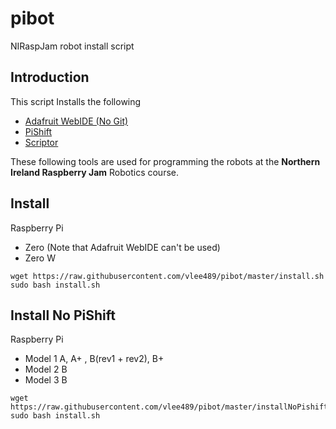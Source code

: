 # pibot
NIRaspJam robot install script

## Introduction

This script Installs the following
- [Adafruit WebIDE (No Git)](https://github.com/adafruit/Adafruit-WebIDE)
- [PiShift](https://github.com/tomhartley/piShift)
- [Scriptor](https://github.com/vlee489/scriptor)

These following tools are used for programming the robots at the **Northern Ireland Raspberry Jam** Robotics course.

## Install
Raspberry Pi
- Zero (Note that Adafruit WebIDE can't be used)
- Zero W
```
wget https://raw.githubusercontent.com/vlee489/pibot/master/install.sh
sudo bash install.sh
```

## Install **No PiShift**
Raspberry Pi
- Model 1 A, A+ , B(rev1 + rev2), B+
- Model 2 B
- Model 3 B

```
wget https://raw.githubusercontent.com/vlee489/pibot/master/installNoPishift.sh
sudo bash install.sh
```
